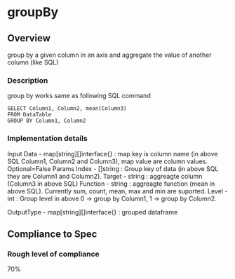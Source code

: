 # groupBy

## Overview
group by a given column in an axis and aggregate the value of another column (like SQL) 

### Description
group by works same as following SQL command

	SELECT Column1, Column2, mean(Column3)
	FROM DataTable
	GROUP BY Column1, Column2

### Implementation details

Input
    Data - map[string][]interface{} : map key is column name (in above SQL Column1, Column2 and Column3), map value are column values. Optional=False
Params
    Index - []string : Group key of data (in above SQL they are Column1 and Column2).
    Target - string : aggreagte column (Column3 in above SQL)
    Function - string : aggreagte function (mean in above SQL). Currently sum, count, mean, max and min are suported.
    Level - int : Group level in above 0 -> group by Column1, 1 -> group by Column2.

OutputType - map[string][]interface{} : grouped dataframe

## Compliance to Spec

### Rough level of compliance  
70%